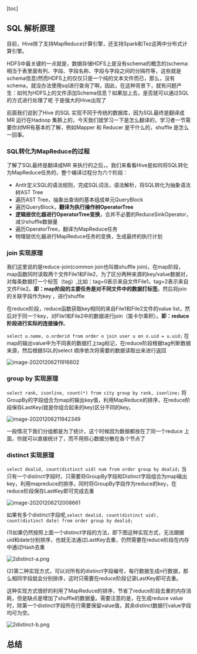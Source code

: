 [toc]
## SQL 解析原理

目前，Hive除了支持MapReduce计算引擎，还支持Spark和Tez这两中分布式计算引擎。

HDFS中最关键的一点就是，数据存储HDFS上是没有schema的概念的(schema:相当于表里面有列、字段、字段名称、字段与字段之间的分隔符等，这些就是schema信息)然而HDFS上的仅仅只是一个纯的文本文件而已，那么，没有schema，就没办法使用sql进行查询了啊，因此，在这种背景下，就有问题产生：如何为HDFS上的文件添加Schema信息？如果加上去，是否就可以通过SQL的方式进行处理了呢 于是强大的Hive出现了

前面我们说到了Hive 的SQL 实现不同于传统的数据库，因为SQL最终是翻译成MR 运行在Hadoop 集群上的，今天我们就学习一下是怎么翻译的，学习者一节需要你对MR有基本的了解，例如Mapper 和 Reducer 是干什么的，shuffle 是怎么一回事。

### SQL转化为MapReduce的过程

了解了SQL最终是翻译成MR 来执行的之后，。我们来看看Hive是如何将SQL转化为MapReduce任务的，整个编译过程分为六个阶段：

- Antlr定义SQL的语法规则，完成SQL词法，语法解析，将SQL转化为抽象语法树AST Tree
- 遍历AST Tree，抽象出查询的基本组成单元QueryBlock
- 遍历QueryBlock，**翻译为执行操作树OperatorTree**
- **逻辑层优化器进行OperatorTree变换**，合并不必要的ReduceSinkOperator，减少shuffle数据量
- 遍历OperatorTree，翻译为MapReduce任务
- 物理层优化器进行MapReduce任务的变换，生成最终的执行计划

### join 实现原理

我们这里说的是reduce-join(common join也叫做shuffle join)，在map阶段，map函数同时读取两个文件File1和File2，为了区分两种来源的key/value数据对，对每条数据打一个标签（tag）,比如：tag=0表示来自文件File1，tag=2表示来自文件File2。**即：map阶段的主要任务是对不同文件中的数据打标签**。然后将join 的关联字段作为key ，进行shuffle

在reduce阶段，reduce函数获取key相同的来自File1和File2文件的value list，然后对于同一个key，对File1和File2中的数据进行join（笛卡尔乘积）。**即：reduce阶段进行实际的连接操作**。

`select u.name, o.orderid from order o join user u on o.uid = u.uid;` 在map的输出value中为不同表的数据打上tag标记，在reduce阶段根据tag判断数据来源，然后根据SQL的select 顺序依次将需要的数据读取出来进行返回

![image-20201206211916602](https://kingcall.oss-cn-hangzhou.aliyuncs.com/blog/img/2020/12/06/21:19:17-image-20201206211916602.png)



### group by 实现原理

`select rank, isonline, count(*) from city group by rank, isonline;` 将GroupBy的字段组合为map的输出key值，利用MapReduce的排序，在reduce阶段保存LastKey(就是你组合起来的key)区分不同的key。

![image-20201206211942349](https://kingcall.oss-cn-hangzhou.aliyuncs.com/blog/img/2020/12/06/21:19:42-image-20201206211942349.png)

一般情况下我们分组都是为了统计，这个时候因为数据都放在了同一个reduce 上面，你就可以直接统计了，而不用担心数据分散在各个节点了

### distinct 实现原理

`select dealid, count(distinct uid) num from order group by dealid;` 当只有一个distinct字段时，只需要将GroupBy字段和Distinct字段组合为map输出key，利用mapreduce的排序，同时将GroupBy字段作为reduce的key，在reduce阶段保存LastKey即可完成去重

![image-20201206212008661](https://kingcall.oss-cn-hangzhou.aliyuncs.com/blog/img/2020/12/06/21:20:09-image-20201206212008661.png)





如果有多个distinct字段呢,`select dealid, count(distinct uid), count(distinct date) from order group by dealid;`

(1)如果仍然按照上面一个distinct字段的方法，即下图这种实现方式，无法跟据uid和date分别排序，也就无法通过LastKey去重，仍然需要在reduce阶段在内存中通过Hash去重

![2distinct-a.png](https://kingcall.oss-cn-hangzhou.aliyuncs.com/blog/img/2020/12/29/13:43:04-191719tk29ikd9dj9ggkrk.png)

(2)第二种实现方式，可以对所有的distinct字段编号，每行数据生成n行数据，那么相同字段就会分别排序，这时只需要在reduce阶段记录LastKey即可去重。

这种实现方式很好的利用了MapReduce的排序，节省了reduce阶段去重的内存消耗，但是缺点是增加了shuffle的数据量。需要注意的是，在生成reduce value时，除第一个distinct字段所在行需要保留value值，其余distinct数据行value字段均可为空。

![2distinct-b.png](https://kingcall.oss-cn-hangzhou.aliyuncs.com/blog/img/2020/12/29/13:43:55-191736yoa1qatjaez4u748.png)





## 总结

